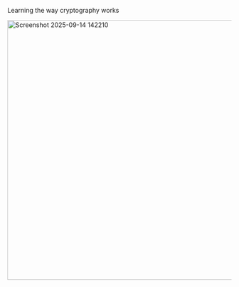 Learning the way cryptography works

<img width="979" height="585" alt="Screenshot 2025-09-14 142210" src="https://github.com/user-attachments/assets/7e756dcd-bb3d-429d-9811-97877a5cff67" />
